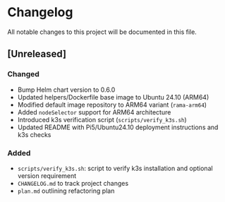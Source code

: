 # Changelog

All notable changes to this project will be documented in this file.

## [Unreleased]

### Changed
- Bump Helm chart version to 0.6.0
- Updated helpers/Dockerfile base image to Ubuntu 24.10 (ARM64)
- Modified default image repository to ARM64 variant (`rama-arm64`)
- Added `nodeSelector` support for ARM64 architecture
- Introduced k3s verification script (`scripts/verify_k3s.sh`)
- Updated README with Pi5/Ubuntu24.10 deployment instructions and k3s checks

### Added
- `scripts/verify_k3s.sh`: script to verify k3s installation and optional version requirement
- `CHANGELOG.md` to track project changes
- `plan.md` outlining refactoring plan